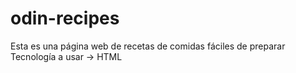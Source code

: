 # odin-recipes

Esta es una página web de recetas de comidas fáciles de preparar
Tecnología a usar -> HTML
